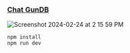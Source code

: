 ### <a href="https://gun.jessejesse.com">Chat GunDB</a>
![Screenshot 2024-02-24 at 2 15 59 PM](https://github.com/sudo-self/gundb/assets/119916323/46dbd11e-f3ca-4b07-a268-9d63f5e7b7a0)


```
npm install
npm run dev
```
